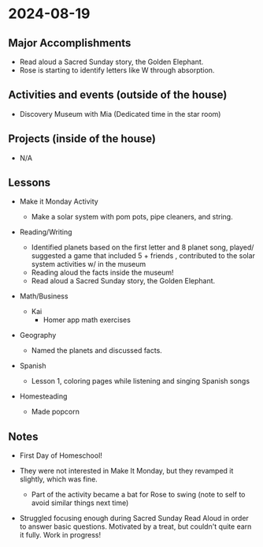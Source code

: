 # 2024-08-19

## Major Accomplishments

* Read aloud a Sacred Sunday story, the Golden Elephant. 
* Rose is starting to identify letters like W through absorption.

## Activities and events (outside of the house)
* Discovery Museum with Mia (Dedicated time in the star room)

## Projects (inside of the house)
* N/A

## Lessons
* Make it Monday Activity
    * Make a solar system with pom pots, pipe cleaners, and string.

* Reading/Writing
    * Identified planets based on the first letter and 8 planet song, played/ suggested a game that included 5 + friends , contributed to the solar system activities w/ in the museum
    * Reading aloud the facts inside the museum! 
    * Read aloud a Sacred Sunday story, the Golden Elephant.
* Math/Business
    * Kai
        * Homer app math exercises

* Geography
    * Named the planets and discussed facts.

* Spanish
    * Lesson 1, coloring pages while listening and singing Spanish songs

* Homesteading
    * Made popcorn


## Notes
* First Day of Homeschool!
* They were not interested in Make It Monday, but they revamped it slightly, which was fine.
  * Part of the activity became a bat for Rose to swing (note to self to avoid similar things next time)

* Struggled focusing enough during Sacred Sunday Read Aloud in order to answer basic questions. Motivated by a treat, but couldn't quite earn it fully. Work in progress!





